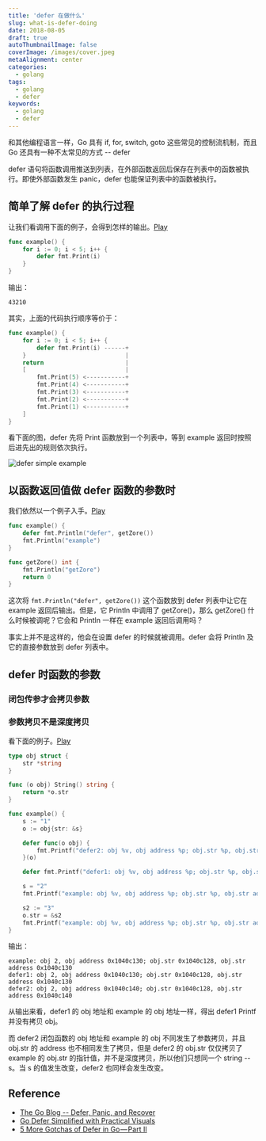 ```yaml
---
title: 'defer 在做什么'
slug: what-is-defer-doing
date: 2018-08-05
draft: true
autoThumbnailImage: false
coverImage: /images/cover.jpeg
metaAlignment: center
categories:
  - golang
tags:
  - golang
  - defer
keywords:
  - golang
  - defer
---
```


和其他编程语言一样，Go 具有 if, for, switch, goto 这些常见的控制流机制，而且 Go 还具有一种不太常见的方式 -- defer

<!--more-->

defer 语句将函数调用推送到列表，在外部函数返回后保存在列表中的函数被执行。即使外部函数发生 panic，defer 也能保证列表中的函数被执行。

## 简单了解 defer 的执行过程

让我们看调用下面的例子，会得到怎样的输出。[Play](https://play.golang.org/p/Evkyekwcam_w)

```go
func example() {
    for i := 0; i < 5; i++ {
        defer fmt.Print(i)
    }
}
```

输出：

```shell
43210
```

其实，上面的代码执行顺序等价于：

```go
func example() {
    for i := 0; i < 5; i++ {
        defer fmt.Print(i) ------+
    }                            |
    return                       |
    [                            |
        fmt.Print(5) <-----------+
        fmt.Print(4) <-----------+
        fmt.Print(3) <-----------+
        fmt.Print(2) <-----------+
        fmt.Print(1) <-----------+
    ]
}
```

看下面的图，defer 先将 Print 函数放到一个列表中，等到 example 返回时按照后进先出的规则依次执行。

![defer simple example](/images/2018/08/defer-simple-example.svg)

## 以函数返回值做 defer 函数的参数时

我们依然以一个例子入手。[Play](https://play.golang.org/p/zNyHxwLr7_1)

```go
func example() {
    defer fmt.Println("defer", getZore())
    fmt.Println("example")
}

func getZore() int {
    fmt.Println("getZore")
    return 0
}
```

这次将 `fmt.Println("defer", getZore())` 这个函数放到 defer 列表中让它在 example 返回后输出。但是，它 Println 中调用了 getZore()，那么 getZore() 什么时候被调呢？它会和 Println 一样在 example 返回后调用吗？

事实上并不是这样的，他会在设置 defer 的时候就被调用。defer 会将 Println 及它的直接参数放到 defer 列表中。

## defer 时函数的参数

### 闭包传参才会拷贝参数

### 参数拷贝不是深度拷贝

看下面的例子。[Play](https://play.golang.org/p/CdH2ii320Xn)

```go
type obj struct {
    str *string
}

func (o obj) String() string {
    return *o.str
}

func example() {
    s := "1"
    o := obj{str: &s}

    defer func(o obj) {
        fmt.Printf("defer2: obj %v, obj address %p; obj.str %p, obj.str address %p\n", o, &o, o.str, &o.str)
    }(o)

    defer fmt.Printf("defer1: obj %v, obj address %p; obj.str %p, obj.str address %p\n", o, &o, o.str, &o.str)

    s = "2"
    fmt.Printf("example: obj %v, obj address %p; obj.str %p, obj.str address %p\n", o, &o, o.str, &o.str)

    s2 := "3"
    o.str = &s2
    fmt.Printf("example: obj %v, obj address %p; obj.str %p, obj.str address %p\n", o, &o, o.str, &o.str)
}
```

输出：

```shell
example: obj 2, obj address 0x1040c130; obj.str 0x1040c128, obj.str address 0x1040c130
defer1: obj 2, obj address 0x1040c130; obj.str 0x1040c128, obj.str address 0x1040c130
defer2: obj 2, obj address 0x1040c140; obj.str 0x1040c128, obj.str address 0x1040c140
```

从输出来看，defer1 的 obj 地址和 example 的 obj 地址一样，得出 defer1 Printf 并没有拷贝 obj。

而 defer2 闭包函数的 obj 地址和 example 的 obj 不同发生了参数拷贝，并且 obj.str 的 address 也不相同发生了拷贝，但是 defer2 的 obj.str 仅仅拷贝了 example 的 obj.str 的指针值，并不是深度拷贝，所以他们只想同一个 string -- s。当 s 的值发生改变，defer2 也同样会发生改变。

## Reference

- [The Go Blog -- Defer, Panic, and Recover](https://blog.golang.org/defer-panic-and-recover)
- [Go Defer Simplified with Practical Visuals](https://blog.learngoprogramming.com/golang-defer-simplified-77d3b2b817ff)
- [5 More Gotchas of Defer in Go — Part II](https://blog.learngoprogramming.com/5-gotchas-of-defer-in-go-golang-part-ii-cc550f6ad9aa)
